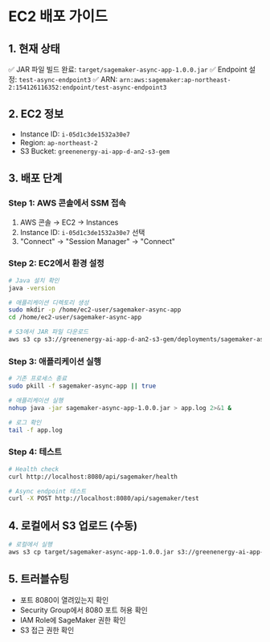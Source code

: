 # EC2 배포 가이드

## 1. 현재 상태
✅ JAR 파일 빌드 완료: `target/sagemaker-async-app-1.0.0.jar`
✅ Endpoint 설정: `test-async-endpoint3`
✅ ARN: `arn:aws:sagemaker:ap-northeast-2:154126116352:endpoint/test-async-endpoint3`

## 2. EC2 정보
- Instance ID: `i-05d1c3de1532a30e7`
- Region: `ap-northeast-2`
- S3 Bucket: `greenenergy-ai-app-d-an2-s3-gem`

## 3. 배포 단계

### Step 1: AWS 콘솔에서 SSM 접속
1. AWS 콘솔 → EC2 → Instances
2. Instance ID: `i-05d1c3de1532a30e7` 선택
3. "Connect" → "Session Manager" → "Connect"

### Step 2: EC2에서 환경 설정
```bash
# Java 설치 확인
java -version

# 애플리케이션 디렉토리 생성
sudo mkdir -p /home/ec2-user/sagemaker-async-app
cd /home/ec2-user/sagemaker-async-app

# S3에서 JAR 파일 다운로드
aws s3 cp s3://greenenergy-ai-app-d-an2-s3-gem/deployments/sagemaker-async-app-1.0.0.jar . --region ap-northeast-2
```

### Step 3: 애플리케이션 실행
```bash
# 기존 프로세스 종료
sudo pkill -f sagemaker-async-app || true

# 애플리케이션 실행
nohup java -jar sagemaker-async-app-1.0.0.jar > app.log 2>&1 &

# 로그 확인
tail -f app.log
```

### Step 4: 테스트
```bash
# Health check
curl http://localhost:8080/api/sagemaker/health

# Async endpoint 테스트
curl -X POST http://localhost:8080/api/sagemaker/test
```

## 4. 로컬에서 S3 업로드 (수동)
```bash
# 로컬에서 실행
aws s3 cp target/sagemaker-async-app-1.0.0.jar s3://greenenergy-ai-app-d-an2-s3-gem/deployments/ --region ap-northeast-2
```

## 5. 트러블슈팅
- 포트 8080이 열려있는지 확인
- Security Group에서 8080 포트 허용 확인
- IAM Role에 SageMaker 권한 확인
- S3 접근 권한 확인
